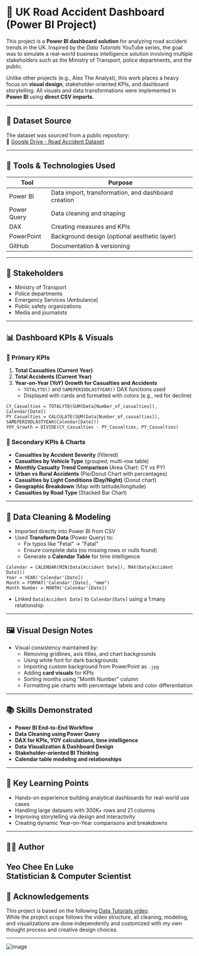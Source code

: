 # 🚦 UK Road Accident Dashboard (Power BI Project)

This project is a **Power BI dashboard solution** for analyzing road accident trends in the UK. Inspired by the *Data Tutorials* YouTube series, the goal was to simulate a real-world business intelligence solution involving multiple stakeholders such as the Ministry of Transport, police departments, and the public.

Unlike other projects (e.g., Alex The Analyst), this work places a heavy focus on **visual design**, stakeholder-oriented KPIs, and dashboard storytelling. All visuals and data transformations were implemented in **Power BI** using **direct CSV imports**.

---

## 📁 Dataset Source

The dataset was sourced from a public repository:  
🔗 [Google Drive - Road Accident Dataset](https://drive.google.com/drive/folders/1pCNs-TRPznlbAn712gAGy7XfBnWs2QJm)

---

## 🧰 Tools & Technologies Used

| Tool           | Purpose                               |
|----------------|----------------------------------------|
| Power BI       | Data import, transformation, and dashboard creation |
| Power Query    | Data cleaning and shaping              |
| DAX            | Creating measures and KPIs             |
| PowerPoint     | Background design (optional aesthetic layer) |
| GitHub         | Documentation & versioning             |

---

## 👥 Stakeholders

- Ministry of Transport  
- Police departments  
- Emergency Services (Ambulance)  
- Public safety organizations  
- Media and journalists  

---

## 📊 Dashboard KPIs & Visuals

### 🔹 Primary KPIs

1. **Total Casualties (Current Year)**  
2. **Total Accidents (Current Year)**  
3. **Year-on-Year (YoY) Growth for Casualties and Accidents**  
   - `TOTALYTD()` and `SAMEPERIODLASTYEAR()` DAX functions used
   - Displayed with cards and formatted with colors (e.g., red for decline)

```DAX
CY_Casualties = TOTALYTD(SUM(Data[Number_of_casualties]), Calendar[Date])
PY_Casualties = CALCULATE(SUM(Data[Number_of_casualties]), SAMEPERIODLASTYEAR(Calendar[Date]))
YOY_Growth = DIVIDE(CY_Casualties - PY_Casualties, PY_Casualties)
```

### 🔹 Secondary KPIs & Charts

- **Casualties by Accident Severity** (filtered)
- **Casualties by Vehicle Type** (grouped, multi-row table)
- **Monthly Casualty Trend Comparison** (Area Chart: CY vs PY)
- **Urban vs Rural Accidents** (Pie/Donut Chart with percentages)
- **Casualties by Light Conditions (Day/Night)** (Donut chart)
- **Geographic Breakdown** (Map with latitude/longitude)
- **Casualties by Road Type** (Stacked Bar Chart)

---

## 🧹 Data Cleaning & Modeling

- Imported directly into Power BI from CSV
- Used **Transform Data** (Power Query) to:
  - Fix typos like "Fetal" → "Fatal"
  - Ensure complete data (no missing rows or nulls found)
  - Generate a **Calendar Table** for time intelligence

```DAX
Calendar = CALENDAR(MIN(Data[Accident Date]), MAX(Data[Accident Date]))
Year = YEAR('Calendar'[Date])
Month = FORMAT('Calendar'[Date], "mmm")
Month Number = MONTH('Calendar'[Date])
```

- Linked `Data[Accident Date]` to `Calendar[Date]` using a 1:many relationship

---

## 🖼️ Visual Design Notes

- Visual consistency maintained by:
  - Removing gridlines, axis titles, and chart backgrounds
  - Using white font for dark backgrounds
  - Importing custom background from PowerPoint as `.jpg`
  - Adding **card visuals** for KPIs
  - Sorting months using "Month Number" column
  - Formatting pie charts with percentage labels and color differentiation

---

## 📚 Skills Demonstrated

- **Power BI End-to-End Workflow**
- **Data Cleaning using Power Query**
- **DAX for KPIs, YOY calculations, time intelligence**
- **Data Visualization & Dashboard Design**
- **Stakeholder-oriented BI Thinking**
- **Calendar table modeling and relationships**

---

## 🧠 Key Learning Points

- Hands-on experience building analytical dashboards for real-world use cases  
- Handling large datasets with 300K+ rows and 21 columns  
- Improving storytelling via design and interactivity  
- Creating dynamic Year-on-Year comparisons and breakdowns  

---

## 🧑‍💼 Author

**Yeo Chee En Luke**  
Statistician & Computer Scientist  
---

## 🎥 Acknowledgements

This project is based on the following [Data Tutorials video](https://www.youtube.com/watch?v=Hn9f13uoLAQ&list=PLNr6y7fJuf_f9wCIPQTun4pMosf5e4fFk&index=4).  
While the project scope follows the video structure, all cleaning, modeling, and visualizations are done independently and customized with my own thought process and creative design choices.

---


![image](https://github.com/user-attachments/assets/8f53a1b3-00a3-4969-ae3b-feb170cc80bd)
